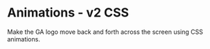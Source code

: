 # Animations - v2 CSS

Make the GA logo move back and forth across the screen
using CSS animations.
